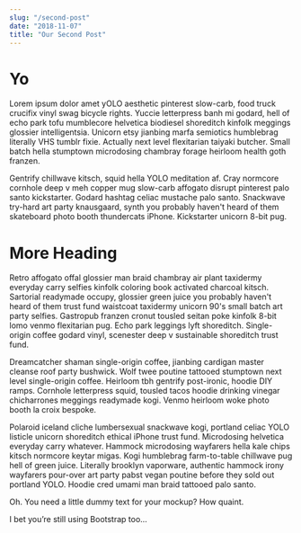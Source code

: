 ```yaml
---
slug: "/second-post"
date: "2018-11-07"
title: "Our Second Post"
---
```


# Yo

Lorem ipsum dolor amet yOLO aesthetic pinterest slow-carb, food truck crucifix vinyl swag bicycle rights. Yuccie letterpress banh mi godard, hell of echo park tofu mumblecore helvetica biodiesel shoreditch kinfolk meggings glossier intelligentsia. Unicorn etsy jianbing marfa semiotics humblebrag literally VHS tumblr fixie. Actually next level flexitarian taiyaki butcher. Small batch hella stumptown microdosing chambray forage heirloom health goth franzen.

Gentrify chillwave kitsch, squid hella YOLO meditation af. Cray normcore cornhole deep v meh copper mug slow-carb affogato disrupt pinterest palo santo kickstarter. Godard hashtag celiac mustache palo santo. Snackwave try-hard art party knausgaard, synth you probably haven't heard of them skateboard photo booth thundercats iPhone. Kickstarter unicorn 8-bit pug.

# More Heading

Retro affogato offal glossier man braid chambray air plant taxidermy everyday carry selfies kinfolk coloring book activated charcoal kitsch. Sartorial readymade occupy, glossier green juice you probably haven't heard of them trust fund waistcoat taxidermy unicorn 90's small batch art party selfies. Gastropub franzen cronut tousled seitan poke kinfolk 8-bit lomo venmo flexitarian pug. Echo park leggings lyft shoreditch. Single-origin coffee godard vinyl, scenester deep v sustainable shoreditch trust fund.

Dreamcatcher shaman single-origin coffee, jianbing cardigan master cleanse roof party bushwick. Wolf twee poutine tattooed stumptown next level single-origin coffee. Heirloom tbh gentrify post-ironic, hoodie DIY ramps. Cornhole letterpress squid, tousled tacos hoodie drinking vinegar chicharrones meggings readymade kogi. Venmo heirloom woke photo booth la croix bespoke.

Polaroid iceland cliche lumbersexual snackwave kogi, portland celiac YOLO listicle unicorn shoreditch ethical iPhone trust fund. Microdosing helvetica everyday carry whatever. Hammock microdosing wayfarers hella kale chips kitsch normcore keytar migas. Kogi humblebrag farm-to-table chillwave pug hell of green juice. Literally brooklyn vaporware, authentic hammock irony wayfarers pour-over art party pabst vegan poutine before they sold out portland YOLO. Hoodie cred umami man braid tattooed palo santo.

Oh. You need a little dummy text for your mockup? How quaint.

I bet you’re still using Bootstrap too…